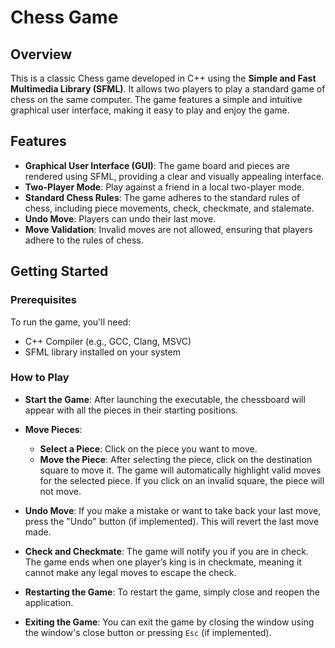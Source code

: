 # Chess Game

## Overview
This is a classic Chess game developed in C++ using the **Simple and Fast Multimedia Library (SFML)**. It allows two players to play a standard game of chess on the same computer. The game features a simple and intuitive graphical user interface, making it easy to play and enjoy the game.

## Features
- **Graphical User Interface (GUI)**: The game board and pieces are rendered using SFML, providing a clear and visually appealing interface.
- **Two-Player Mode**: Play against a friend in a local two-player mode.
- **Standard Chess Rules**: The game adheres to the standard rules of chess, including piece movements, check, checkmate, and stalemate.
- **Undo Move**: Players can undo their last move.
- **Move Validation**: Invalid moves are not allowed, ensuring that players adhere to the rules of chess.

## Getting Started

### Prerequisites
To run the game, you'll need:
- C++ Compiler (e.g., GCC, Clang, MSVC)
- SFML library installed on your system

### How to Play

- **Start the Game**: After launching the executable, the chessboard will appear with all the pieces in their starting positions.
  
- **Move Pieces**: 
  - **Select a Piece**: Click on the piece you want to move.
  - **Move the Piece**: After selecting the piece, click on the destination square to move it. The game will automatically highlight valid moves for the selected piece. If you click on an invalid square, the piece will not move.

- **Undo Move**: If you make a mistake or want to take back your last move, press the "Undo" button (if implemented). This will revert the last move made.

- **Check and Checkmate**: The game will notify you if you are in check. The game ends when one player’s king is in checkmate, meaning it cannot make any legal moves to escape the check.

- **Restarting the Game**: To restart the game, simply close and reopen the application.

- **Exiting the Game**: You can exit the game by closing the window using the window's close button or pressing `Esc` (if implemented).
